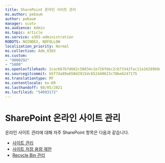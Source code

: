 ```yaml
---
title: SharePoint 온라인 사이트 관리
ms.author: pebaum
author: pebaum
manager: scotv
ms.audience: Admin
ms.topic: article
ms.service: o365-administration
ROBOTS: NOINDEX, NOFOLLOW
localization_priority: Normal
ms.collection: Adm_O365
ms.custom:
- "9000292"
- "5808"
ms.openlocfilehash: 2cac667b7d662c50834c1e726fdec2cb73342fac11a16289b9ef928925fd173e
ms.sourcegitcommit: b5f7da89a650d2915dc652449623c78be6247175
ms.translationtype: MT
ms.contentlocale: ko-KR
ms.lasthandoff: 08/05/2021
ms.locfileid: "54093172"
---
```

# <a name="sharepoint-online-site-management"></a>SharePoint 온라인 사이트 관리

온라인 사이트 관리에 대해 자주 SharePoint 항목은 다음과 같습니다.

- [사이트 관리](https://docs.microsoft.com/sharepoint/manage-sites-in-new-admin-center)
- [사이트 저장 용량 제한](https://docs.microsoft.com/sharepoint/manage-site-collection-storage-limits)
- [Recycle Bin 관리](https://support.microsoft.com/office/8a6c2198-910e-42dc-9a9c-bc5bc4f327da)